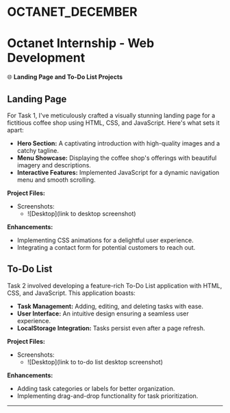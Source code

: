 # OCTANET_DECEMBER

# Octanet Internship - Web Development

🌐 **Landing Page and To-Do List Projects**

## Landing Page

For Task 1, I've meticulously crafted a visually stunning landing page for a fictitious coffee shop using HTML, CSS, and JavaScript. Here's what sets it apart:

- **Hero Section:** A captivating introduction with high-quality images and a catchy tagline.
- **Menu Showcase:** Displaying the coffee shop's offerings with beautiful imagery and descriptions.
- **Interactive Features:** Implemented JavaScript for a dynamic navigation menu and smooth scrolling.

**Project Files:**
- Screenshots:
  - ![Desktop](link to desktop screenshot)
  

**Enhancements:**
- Implementing CSS animations for a delightful user experience.
- Integrating a contact form for potential customers to reach out.

## To-Do List

Task 2 involved developing a feature-rich To-Do List application with HTML, CSS, and JavaScript. This application boasts:

- **Task Management:** Adding, editing, and deleting tasks with ease.
- **User Interface:** An intuitive design ensuring a seamless user experience.
- **LocalStorage Integration:** Tasks persist even after a page refresh.

**Project Files:**
- Screenshots:
  - ![Desktop](link to to-do list desktop screenshot)

**Enhancements:**
- Adding task categories or labels for better organization.
- Implementing drag-and-drop functionality for task prioritization.

---
